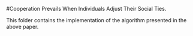 #Cooperation Prevails When Individuals Adjust Their Social Ties.

This folder contains the implementation of the algorithm presented in the above paper.
